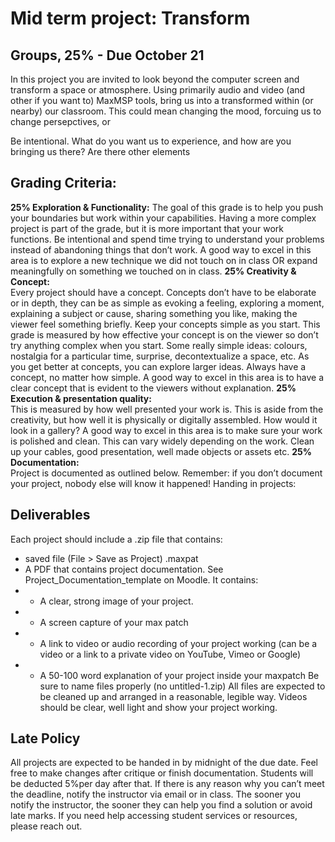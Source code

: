 # Mid term project: Transform 
## Groups, 25% - Due October 21

In this project you are invited to look beyond the computer screen and transform a space or atmosphere. Using primarily audio and video (and other if you want to) MaxMSP tools, bring us into a transformed within (or nearby) our classroom. This could mean changing the mood, forcuing us to change persepctives, or 

Be intentional. What do you want us to experience, and how are you bringing us there? Are there other elements 



## Grading Criteria:
__25% Exploration & Functionality:__ 
The goal of this grade is to help you push your boundaries but work within your capabilities. Having a more complex project is part of the grade, but it is more important that your work functions. Be intentional and spend time trying to understand your problems instead of abandoning things that don’t work. A good way to excel in this area is to explore a new technique we did not touch on in class OR expand meaningfully on something we touched on in class.
__25% Creativity & Concept:__  
Every project should have a concept. Concepts don’t have to be elaborate or in depth, they can be as simple as evoking a feeling, exploring a moment, explaining a subject or cause, sharing something you like, making the viewer feel something briefly. Keep your concepts simple as you start. This grade is measured by how effective your concept is on the viewer so don’t try anything complex when you start. Some really simple ideas: colours, nostalgia for a particular time, surprise, decontextualize a space, etc. As you get better at concepts, you can explore larger ideas. Always have a concept, no matter how simple. A good way to excel in this area is to have a clear concept that is evident to the viewers without explanation.
__25% Execution & presentation quality:__  
This is measured by how well presented your work is. This is aside from the creativity, but how well it is physically or digitally assembled. How would it look in a gallery? A good way to excel in this area is to make sure your work is polished and clean. This can vary widely depending on the work. Clean up your cables, good presentation, well made objects or assets etc.
__25% Documentation:__  
Project is documented as outlined below. Remember: if you don’t document your project, nobody else will know it happened! Handing in projects: 

## Deliverables 
Each project should include a .zip file that contains:
-  saved file (File > Save as Project) .maxpat 
- A PDF that contains project documentation.  See Project_Documentation_template on Moodle. It contains: 
- - A clear, strong image of your project. 
- - A screen capture of your max patch 
- - A link to video or audio recording of your project working (can be a video or a link to a private video on YouTube, Vimeo or Google) 
- - A 50-100 word explanation of your project inside your maxpatch Be sure to name files properly (no untitled-1.zip) All files are expected to be cleaned up and arranged in a reasonable, legible way. Videos should be clear, well light and show your project working. 


## Late Policy
All projects are expected to be handed in by midnight of the due date. Feel free to
make changes after critique or finish documentation. Students will be deducted
5%per day after that. If there is any reason why you can’t meet the deadline, notify
the instructor via email or in class. The sooner you notify the instructor, the sooner they
can help you find a solution or avoid late marks. If you need help accessing student
services or resources, please reach out.